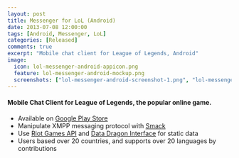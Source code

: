 ```yaml
---
layout: post
title: Messenger for LoL (Android)
date: 2013-07-08 12:00:00
tags: [Android, Messenger, LoL]
categories: [Released]
comments: true
excerpt: "Mobile chat client for League of Legends, Android"
image:
  icon: lol-messenger-android-appicon.png
  feature: lol-messenger-android-mockup.png 
  screenshots: ["lol-messenger-android-screenshot-1.png", "lol-messenger-android-screenshot-2.png", "lol-messenger-android-screenshot-3.png", "lol-messenger-android-screenshot-4.png"]
---
```


#### Mobile Chat Client for League of Legends, the popular online game. 

* Available on [Google Play Store](https://play.google.com/store/apps/details?id=com.rokoroku.lolmessengerv2)
* Manipulate XMPP messaging protocol with [Smack](https://github.com/igniterealtime/Smack) 
* Use [Riot Games API](https://developer.riotgames.com) and [Data Dragon Interface](http://ddragon.leagueoflegends.com/tool/) for static data
* Users based over 20 countries, and supports over 20 languages by contributions